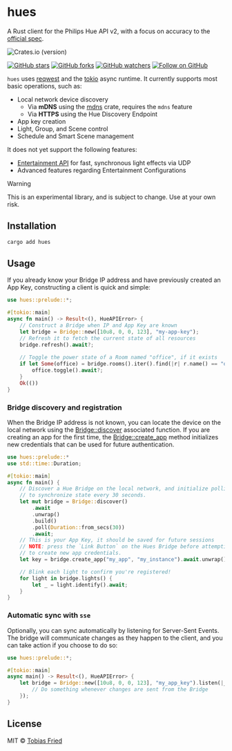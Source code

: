 # hues

A Rust client for the Philips Hue API v2, with a focus on accuracy to the [official spec](https://developers.meethue.com/develop/hue-api-v2/).

![Crates.io (version)](https://img.shields.io/crates/v/hues.svg?style=flat-square)

[![GitHub stars](https://img.shields.io/github/stars/rektdeckard/hues?style=flat-square&label=Star)](https://github.com/rektdeckard/hues)
[![GitHub forks](https://img.shields.io/github/forks/rektdeckard/hues?style=flat-square&label=Fork)](https://github.com/rektdeckard/hues/fork)
[![GitHub watchers](https://img.shields.io/github/watchers/rektdeckard/hues?style=flat-square&label=Watch)](https://github.com/rektdeckard/hues)
[![Follow on GitHub](https://img.shields.io/github/followers/rektdeckard?style=flat-square&label=Follow)](https://github.com/rektdeckard)

`hues` uses [reqwest](https://docs.rs/reqwest/0.11) and the [tokio](https://docs.rs/tokio/1) async runtime. It currently supports most basic operations, such as:

- Local network device discovery
  - Via **mDNS** using the [mdns](https://docs.rs/mdns/3) crate, requires the `mdns` feature
  - Via **HTTPS** using the Hue Discovery Endpoint
- App key creation
- Light, Group, and Scene control
- Schedule and Smart Scene management

It does not yet support the following features:

 - [Entertainment API](https://developers.meethue.com/develop/hue-entertainment/) for fast, synchronous light effects via UDP
- Advanced features regarding Entertainment Configurations


> [!WARNING]
> This is an experimental library, and is subject to change. Use at your own risk. 

## Installation

```bash
cargo add hues
```

## Usage


If you already know your Bridge IP address and have previously created an
App Key, constructing a client is quick and simple:

```rs
use hues::prelude::*;

#[tokio::main]
async fn main() -> Result<(), HueAPIError> {
    // Construct a Bridge when IP and App Key are known
    let bridge = Bridge::new([10u8, 0, 0, 123], "my-app-key");
    // Refresh it to fetch the current state of all resources
    bridge.refresh().await?;
    
    // Toggle the power state of a Room named "office", if it exists
    if let Some(office) = bridge.rooms().iter().find(|r| r.name() == "office") {
        office.toggle().await?;
    }
    Ok(())
}
```

### Bridge discovery and registration

When the Bridge IP address is not known, you can locate the device on the
local network using the [Bridge::discover](service::Bridge::discover)
associated function. If you are creating an app for the first time, the
[Bridge::create_app](service::Bridge::create_app) method initializes new
credentials that can be used for future authentication.

```rs
use hues::prelude::*
use std::time::Duration;

#[tokio::main]
async fn main() {
    // Discover a Hue Bridge on the local network, and initialize polling
    // to synchronize state every 30 seconds.
    let mut bridge = Bridge::discover()
        .await
        .unwrap()
        .build()
        .poll(Duration::from_secs(30))
        .await;
    // This is your App Key, it should be saved for future sessions
    // NOTE: press the `Link Button` on the Hues Bridge before attempting
    // to create new app credentials.
    let key = bridge.create_app("my_app", "my_instance").await.unwrap();

    // Blink each light to confirm you're registered!
    for light in bridge.lights() {
        let _ = light.identify().await;
    }
}
```

### Automatic sync with `sse`

Optionally, you can sync automatically by listening for Server-Sent Events. The bridge will communicate changes as they happen to the client, and you can take action if you choose to do so:

```rs
use hues::prelude::*;

#[tokio::main]
async main() -> Result<(), HueAPIError> {
    let bridge = Bridge::new([10u8, 0, 0, 123], "my_app_key").listen(|_rids| {
        // Do something whenever changes are sent from the Bridge
    });
}
```

## License

MIT © [Tobias Fried](https://github.com/rektdeckard)

